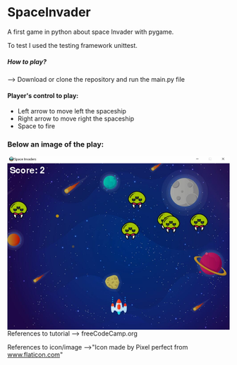 # SpaceInvader
A first game in python about space Invader with pygame. 

To test I used the testing framework unittest.

##### **How to play?** 

--> Download or clone the repository and run the main.py file

#### **Player's control to play:**

- Left arrow to move left the spaceship
- Right arrow to move right the spaceship
- Space to fire 

### **Below an image of the play:**


<img src="Capture.JPG"
     style="float: left; margin-right: 10px;" />


References to tutorial --> freeCodeCamp.org 

References to icon/image -->"Icon made by Pixel perfect from www.flaticon.com"

